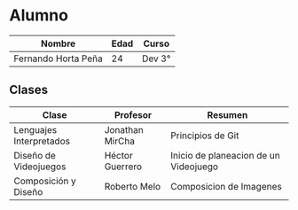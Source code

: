 # Alumno 
| Nombre | Edad | Curso |
| - | - | - | 
Fernando Horta Peña | 24 | Dev 3° |

## Clases
| Clase | Profesor | Resumen |
| - | - | - |
| Lenguajes Interpretados | Jonathan MirCha | Principios de Git |
| Diseño de Videojuegos | Héctor Guerrero | Inicio de planeacion de un Videojuego |
| Composición y Diseño | Roberto Melo | Composicion de Imagenes |